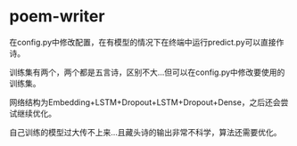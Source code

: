 # poem-writer
在config.py中修改配置，在有模型的情况下在终端中运行predict.py可以直接作诗。

训练集有两个，两个都是五言诗，区别不大...但可以在config.py中修改要使用的训练集。

网络结构为Embedding+LSTM+Dropout+LSTM+Dropout+Dense，之后还会尝试继续优化。

自己训练的模型过大传不上来...且藏头诗的输出非常不科学，算法还需要优化。
